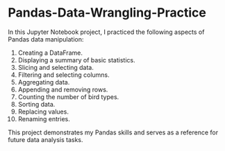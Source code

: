 # Pandas-Data-Wrangling-Practice

In this Jupyter Notebook project, I practiced the following aspects of Pandas data manipulation:

1. Creating a DataFrame.
2. Displaying a summary of basic statistics.
3. Slicing and selecting data.
4. Filtering and selecting columns.
5. Aggregating data.
6. Appending and removing rows.
7. Counting the number of bird types.
8. Sorting data.
9. Replacing values.
10. Renaming entries.

This project demonstrates my Pandas skills and serves as a reference for future data analysis tasks.
